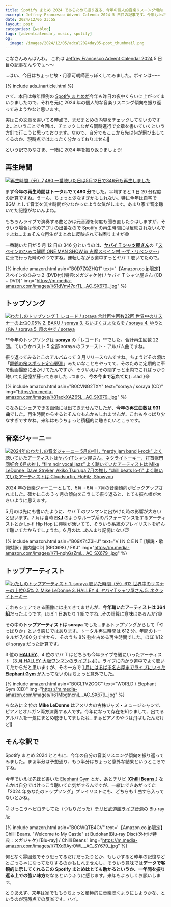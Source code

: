 ```yaml
---
title: Spotify まとめ 2024 であらためて振り返る、今年の個人的音楽リスニング傾向
excerpt: Jeffrey Francesco Advent Calenda 2024 5 日目の記事です。今年も上がってきました Spotify まとめを元に 2024 年の音楽リスニング傾向を振り返ります。ああ、こんなのを聴いてたんだな〜と感じていただければ。
date: 2024/12/05 23:55
layout: post
categories: [weblog]
tags: [adventcalendar, music, spotify]
og:
  image: /images/2024/12/05/adcal2024day05-post_thumbnail.png
---
```


こなさんみんばんわ。
これは [Jeffrey Francesco Advent Calendar 2024][adcal] 5 日目の記事なんやでぇ〜〜

…はい、今日はちょっと故・月亭可朝師匠っぽくしてみました。ボインは〜〜

{% include ads_inarticle.html %}

[adcal]: https://adventar.org/calendars/10886

さて、本日は毎年恒例の [Spotify まとめが][matome]今年も昨日の夜中くらいに上がってまいりましたので、それを元に 2024 年の個人的な音楽リスニング傾向を振り返ってみようかなと思います。

[matome]: https://www.spotify.com/jp/wrapped/

実はこの文章を書いてる時点で、まだまとめの内容をチェックしてないのですよ…ということで今回は、チェックしながら同時進行で文章を書いていくという方針で行こうと思っております。なので、自分でもここから先は何が飛び出してくるのか、現時点ではまったく分かっておりません🤣

という訳でみなさま、一緒に 2024 年を振り返りましょう!


## 再生時間

[![再生時間（分）7,480 一番聴いた日は5月12日で346分も再生しました][t1]][p1]

まず**今年の再生時間はトータルで 7,480 分**でした。平均すると 1 日 20 分程度の計算ですね。うーん、ちょっと少なすぎかもしれない。特に今年は自宅で BGM として音楽を流す時間が少なかったような気がします。あまり家で音楽聴いてた記憶がないんよね。

もちろんライブで演奏する曲とかは元音源を何度も聞き直したりはしますが、そういう場合は他のアプリの出番なので Spotify の再生時間には反映されないんですよね…まぁそんな再生がまとめに反映されても困りますが😅

一番聴いた日が 5 月 12 日の 346 分というのは、<b>[ヤバイ T シャツ屋さん][yabat]</b>の「[スペインのひみつ解明 ONE MAN SHOW in 志摩スペイン村 〜ザ・リベンジ〜][oneman]」に車で行った時のやつですね。運転しながら道中ずっとヤバ T 聴いてたので。

[yabat]:  https://yabaitshirtsyasan.com/
[oneman]: https://yabaitshirtsyasan.com/parque_revenge/

{% include amazon.html asin="B0D7ZQZHQ1" text="【Amazon.co.jp限定】スペインのひみつ２ (DVD付)(特典:メガジャケ付) / ヤバイ T シャツ屋さん (CD + DVD)" img="https://m.media-amazon.com/images/I/61dVm47qrTL._AC_SX679_.jpg" %}


## トップソング

[![わたしのトップソング 1. レコード / soraya 合計再生回数22回 世界中のリスナーの上位0.05% 2. BAKU / soraya 3. ちいさくさよならを / soraya 4. ゆうとぴあ / soraya 5. 風の中で / soraya][t2]][p2]

**今年のトップソングは <b>[soraya][]</b> の「レコード」**でした。合計再生回数 22 回。ていうかベスト 5 全部 soraya のファースト・アルバム曲ですね。

[soraya]: https://www.ondoinc.com/label/soraya

振り返ってみるとこのアルバムって 3 月リリースなんですね。ちょうどその頃は「[舞鶴の桜スポット定点観測][ytplaylist]」みたいなことをやってて、そのために定期的に車で動画撮影に出かけてたんですが、そういえばその間ずっと車内でこればっかり聴いてた記憶が蘇ってきました…つまり、**今の今まで忘れてた**{: .sad }😅

{% include amazon.html asin="B0CVNG2TXY" text="soraya / soraya (CD)" img="https://m.media-amazon.com/images/I/81aokXAZ65L._AC_SX679_.jpg" %}

[ytplaylist]: https://www.youtube.com/playlist?list=PLnMiBakyogW01FPDH179-K6iN8Hvxu3ql

ちなみにシェアできる画像には出てきませんでしたが、**今年の再生曲数は 931 曲**でした。再生時間からするとそんなもんかもしれませんが、これもやっぱり少なすぎですかね。来年はもうちょっと積極的に聴きたいところです。


## 音楽ジャーニー

[![2024年のわたしの音楽ジャーニー 5月の推し “nerdy jam band j-rock” よく聴いていたアーティストはヤバイTシャツ屋さん、ネクライトーキー、打首獄門同好会 6月の推し “film noir vocal jazz” よく聴いていたアーティストは Mike LeDonne, Dave Stryker, Akiko Tsuruga 7月の推し “chill beats lo-fi” よく聴いていたアーティストは Cloudsurfin, FloFilz, Showyou][t3]][p3]

2024 年の音楽ジャーニーとして、5月・6月・7月の音楽傾向がピックアップされました。確かにこの 3 ヶ月の傾向をこうして振り返ると、とても振れ幅が大きいように思えます。

5 月のは先にも書いたように、ヤバ T のワンマンに出かけた時の影響が大きいと思います。7 月は当時 <b>[FKJ][]</b> のようなループ系のパフォーマンスをするアーティストとか Lo-fi Hip Hop に興味が湧いてて、そういう系統のプレイリストを好んで聴いてたからでしょうね。6 月のは…あんまり記憶にない😇

[FKJ]: https://frenchkiwijuice.com/

{% include amazon.html asin="B09X74Z3HJ" text="V I N C E N T [解説・歌詞対訳 / 国内盤CD] (BRC698) / FKJ" img="https://m.media-amazon.com/images/I/71-nqhGsZmL._AC_SX679_.jpg" %}


## トップアーティスト

[![わたしのトップアーティスト 1. soraya 聴いた時間（分）612 世界中のリスナーの上位0.5% 2. Mike LeDonne 3. HALLEY 4. ヤバイTシャツ屋さん 5. ネクライトーキー][t4]][p4]

これもシェアできる画像には出てきてませんが、**今年聴いたアーティストは 364 組**だったようです。ほぼ 1 日あたり 1 組ですね…その計算に意味はあるんか?😅

その中の**トップアーティストは soraya** でした…まぁトップソングからして「やっぱりか」という感じではあります。トータル再生時間は 612 分。年間のトータルが 7,480 分ですから、そのうち 8% 強を占める再生時間でした。ほぼ 1/12 が soraya だった計算です。

3 位の <b>[HALLEY][]</b>、4 位のヤバ T はどちらも今年ライブを観にいったアーティスト（[3 月 HALLEY 大阪ワンマンのライブレポ][mar]）。ライブに向かう道中でよく聴いてたからだと思いますが、その一方で [1 月にはるばる名古屋までライブにいった <b>Elephant Gym</b>][jan] が入ってないのはちょっと意外でした。

[HALLEY]: https://www.halley-official.com/
[jan]: /weblog/2024020801/
[mar]: /weblog/2024033101/

{% include amazon.html asin="B0CLTV2GQC" text="WORLD / Elephant Gym (CD)" img="https://m.media-amazon.com/images/I/61MbgtncniL._AC_SX679_.jpg" %}


ちなみに 2 位の <b>Mike LeDonne</b> はアメリカの古株ジャズ・ミュージシャンで、ピアノとオルガン両方演奏する人です。今年になって存在を知りまして、出てるアルバムを一気にまとめ聴きしてましたね…まぁピアノのやつは飛ばしたんだけど🤣


## そんな訳で

Spotify まとめ 2024 とともに、今年の自分の音楽リスニング傾向を振り返ってみました。まぁ半分は予想通り、もう半分はちょっと意外な結果というところですね。

今年でいえば先ほど書いた [Elephant Gym][gym] とか、あと[チリビ (<b>Chilli Beans.</b>)][chillibi] なんかは自分ではけっこう聴いてた気がするんですが、一緒にできあがってた「2024 年あなたのトップソング」プレイリストにも、どちらも 1 曲すら入ってないとかね。

[gym]: https://elephantgym.co/
[chillibi]: https://chilli-beans.com/

👇 けっこうヘビロテしてた（つもりだった）[チリビ武道館ライブ音源][budokan]の Blu-ray 版

[budokan]: https://open.spotify.com/album/0eZsZ1n0VCQy9XK1jnEEzR?si=SVvP_u_VQGaW_ijkpr8WoQ

{% include amazon.html asin="B0CWQTB4CV" text='【Amazon.co.jp限定】Chilli Beans. "Welcome to My Castle" at Budokan(Blu-ray Disc)(外付け特典：メガジャケ) [Blu-ray] / Chilli Beans.' img="https://m.media-amazon.com/images/I/71Xd9Ayr0WL._AC_SY679_.jpg" %}

何となく雰囲気でそう思ってるだけだったりとか、もしかすると昨年の記憶などとごっちゃになってたりするのかもしれませんし、そういう意味では**データで客観的に示してくれるこの Spotify まとめはとても助かるというか、一年間を振り返る上での強い味方**だなぁというふうに感じます。来年もよろしくお願いします。

とりあえず、来年は家でももうちょっと積極的に音楽聴くようにしようかな、というのが現時点での反省です、ハイ。


[t1]: /images/2024/12/05/spotify-matome-2024-p1-thumb.png
[t2]: /images/2024/12/05/spotify-matome-2024-p2-thumb.png
[t3]: /images/2024/12/05/spotify-matome-2024-p3-thumb.png
[t4]: /images/2024/12/05/spotify-matome-2024-p4-thumb.png

[p1]: /images/2024/12/05/spotify-matome-2024-p1.png
[p2]: /images/2024/12/05/spotify-matome-2024-p2.png
[p3]: /images/2024/12/05/spotify-matome-2024-p3.png
[p4]: /images/2024/12/05/spotify-matome-2024-p4.png
